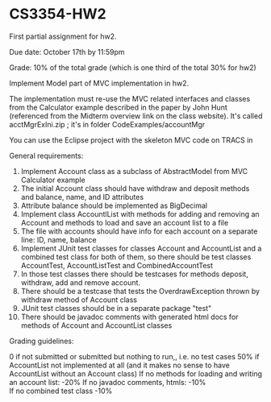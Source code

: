 # CS3354-HW2

First partial assignment for hw2.

Due date: October 17th by 11:59pm

Grade: 10% of the total grade (which is one third of the total 30% for hw2)

Implement Model part of MVC implementation in hw2.

The implementation must re-use the MVC related interfaces and classes from the Calculator
example described in the paper by John Hunt (referenced from the Midterm overview link
on the class website).
It's called acctMgrExIni.zip ; it's in folder CodeExamples/accountMgr

You can use the Eclipse project with the skeleton MVC code on TRACS in 


General requirements:

1. Implement Account class as a subclass of AbstractModel from MVC Calculator example
2. The initial Account class should have withdraw and deposit methods and balance, name, and ID attributes
3. Attribute balance should be implemented as BigDecimal 
4. Implement class AccountlList with methods for adding and removing an Account and methods to load and save an account list to a file
5. The file with accounts should have info for each account on a separate line: ID, name, balance
6. Implement JUnit test classes for classes Account and AccountList and a combined test class for both of them,
so there should be test classes AccountTest, AccountListTest and CombinedAccountTest
7. In those test classes there should be testcases for methods deposit, withdraw, add and remove account.
8. There should be a testcase that tests the OverdrawException thrown by withdraw method of Account class
9. JUnit test classes should be in a separate package "test"
10. There should be javadoc comments with generated html docs for methods of Account and AccountList classes

Grading guidelines:

0 if not submitted or submitted but nothing to run,, i.e. no test cases 
50% if AccountList not implemented at all (and it makes no sense to have AccountList without an Account class)
If no methods for loading and writing an account list: -20% 
If no javadoc comments, htmls: -10%  
If no combined test class -10% 
